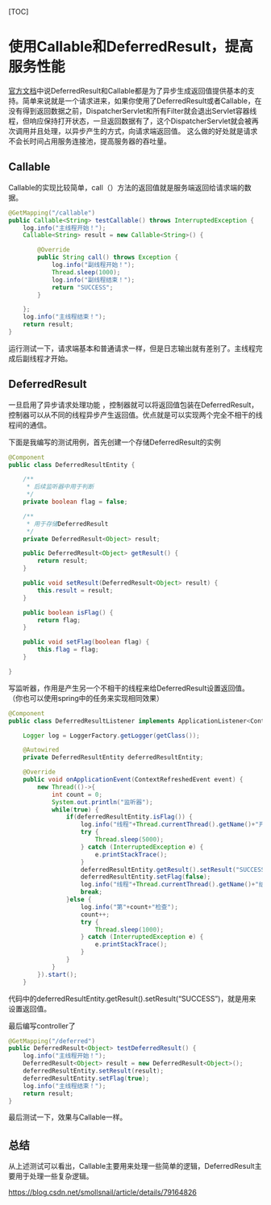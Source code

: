 [TOC]



# 使用Callable和DeferredResult，提高服务性能

[官方文档](https://docs.spring.io/spring/docs/current/spring-framework-reference/web.html#mvc-ann-async)中说DeferredResult和Callable都是为了异步生成返回值提供基本的支持。简单来说就是一个请求进来，如果你使用了DeferredResult或者Callable，在没有得到返回数据之前，DispatcherServlet和所有Filter就会退出Servlet容器线程，但响应保持打开状态，一旦返回数据有了，这个DispatcherServlet就会被再次调用并且处理，以异步产生的方式，向请求端返回值。 
这么做的好处就是请求不会长时间占用服务连接池，提高服务器的吞吐量。

## Callable

Callable的实现比较简单，call（）方法的返回值就是服务端返回给请求端的数据。

```java
@GetMapping("/callable")
public Callable<String> testCallable() throws InterruptedException {
    log.info("主线程开始！");
    Callable<String> result = new Callable<String>() {

        @Override
        public String call() throws Exception {
            log.info("副线程开始！");
            Thread.sleep(1000);
            log.info("副线程结束！");
            return "SUCCESS";
        }

    };
    log.info("主线程结束！");
    return result;
} 
```

运行测试一下，请求端基本和普通请求一样，但是日志输出就有差别了。主线程完成后副线程才开始。

## DeferredResult

一旦启用了异步请求处理功能 ，控制器就可以将返回值包装在DeferredResult，控制器可以从不同的线程异步产生返回值。优点就是可以实现两个完全不相干的线程间的通信。

下面是我编写的测试用例，首先创建一个存储DeferredResult的实例

```java
@Component
public class DeferredResultEntity {

    /**
     * 后续监听器中用于判断
     */
    private boolean flag = false;

    /**
     * 用于存储DeferredResult
     */
    private DeferredResult<Object> result;

    public DeferredResult<Object> getResult() {
        return result;
    }

    public void setResult(DeferredResult<Object> result) {
        this.result = result;
    }

    public boolean isFlag() {
        return flag;
    }

    public void setFlag(boolean flag) {
        this.flag = flag;
    }

} 
```

写监听器，作用是产生另一个不相干的线程来给DeferredResult设置返回值。 
（你也可以使用spring中的任务来实现相同效果）

```java
@Component
public class DeferredResultListener implements ApplicationListener<ContextRefreshedEvent> {

    Logger log = LoggerFactory.getLogger(getClass());

    @Autowired
    private DeferredResultEntity deferredResultEntity;

    @Override
    public void onApplicationEvent(ContextRefreshedEvent event) {
        new Thread(()->{
            int count = 0;
            System.out.println("监听器");
            while(true) {
                if(deferredResultEntity.isFlag()) {
                    log.info("线程"+Thread.currentThread().getName()+"开始");
                    try {
                        Thread.sleep(5000);
                    } catch (InterruptedException e) {
                        e.printStackTrace();
                    }
                    deferredResultEntity.getResult().setResult("SUCCESS");
                    deferredResultEntity.setFlag(false);
                    log.info("线程"+Thread.currentThread().getName()+"结束");
                    break;
                }else {
                    log.info("第"+count+"检查");
                    count++;
                    try {
                        Thread.sleep(1000);
                    } catch (InterruptedException e) {
                        e.printStackTrace();
                    }
                }
            }
        }).start();
    } 
```

代码中的deferredResultEntity.getResult().setResult(“SUCCESS”)，就是用来设置返回值。

最后编写controller了

```java
@GetMapping("/deferred")
public DeferredResult<Object> testDeferredResult() {
    log.info("主线程开始！");
    DeferredResult<Object> result = new DeferredResult<Object>();
    deferredResultEntity.setResult(result);
    deferredResultEntity.setFlag(true);
    log.info("主线程结束！");
    return result;
} 
```

最后测试一下，效果与Callable一样。

## 总结

从上述测试可以看出，Callable主要用来处理一些简单的逻辑，DeferredResult主要用于处理一些复杂逻辑。





https://blog.csdn.net/smollsnail/article/details/79164826